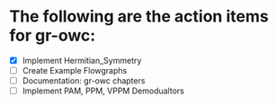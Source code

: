 # The following are the action items for gr-owc:

- [x] Implement Hermitian_Symmetry
- [ ] Create Example Flowgraphs
- [ ] Documentation: gr-owc chapters
- [ ] Implement PAM, PPM, VPPM Demodualtors
